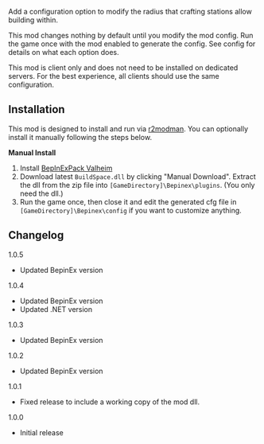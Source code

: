 Add a configuration option to modify the radius that crafting stations allow building within.

This mod changes nothing by default until you modify the mod config. Run the game once with the mod enabled to generate the config. See config for details on what each option does.

This mod is client only and does not need to be installed on dedicated servers. For the best experience, all clients should use the same configuration.

## Installation
This mod is designed to install and run via [r2modman](https://thunderstore.io/package/ebkr/r2modman/). You can optionally install it manually following the steps below.

**Manual Install**

1. Install [BepInExPack Valheim](https://valheim.thunderstore.io/package/denikson/BepInExPack_Valheim/)
2. Download latest ``BuildSpace.dll`` by clicking "Manual Download". Extract the dll from the zip file into ``[GameDirectory]\Bepinex\plugins``. (You only need the dll.)
3. Run the game once, then close it and edit the generated cfg file in ``[GameDirectory]\Bepinex\config`` if you want to customize anything.

## Changelog

1.0.5

* Updated BepinEx version

1.0.4

* Updated BepinEx version
* Updated .NET version

1.0.3

* Updated BepinEx version

1.0.2

* Updated BepinEx version

1.0.1

* Fixed release to include a working copy of the mod dll.

1.0.0

* Initial release

